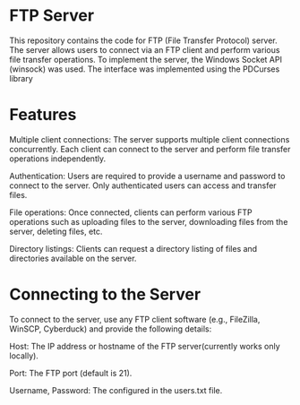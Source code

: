 # FTP Server
This repository contains the code for FTP (File Transfer Protocol) server. The server allows users to connect via an FTP client and perform various file transfer operations. To implement the server, the Windows Socket API (winsock) was used. The interface was implemented using the PDCurses library

# Features
Multiple client connections: The server supports multiple client connections concurrently. Each client can connect to the server and perform file transfer operations independently.

Authentication: Users are required to provide a username and password to connect to the server. Only authenticated users can access and transfer files.

File operations: Once connected, clients can perform various FTP operations such as uploading files to the server, downloading files from the server, deleting files, etc.

Directory listings: Clients can request a directory listing of files and directories available on the server.

# Connecting to the Server
To connect to the server, use any FTP client software (e.g., FileZilla, WinSCP, Cyberduck) and provide the following details:

Host: The IP address or hostname of the FTP server(currently works only locally).

Port: The FTP port (default is 21).

Username, Password: The configured in the users.txt file.
